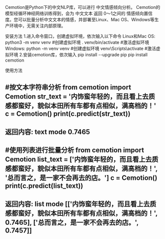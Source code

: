 Cemotion是Python下的中文NLP库，可以进行 中文情感倾向分析。
Cemotion的模型经循环神经网络训练得到，会为 中文文本 返回 0～1之间的 情感倾向置信度。您可以批量分析中文文本的情感，并部署至Linux、Mac OS、Windows等生产环境中，无需关注内部原理。

安装方法
1.进入命令窗口，创建虚拟环境，依次输入以下命令
Linux和Mac OS:
python3 -m venv venv #创建虚拟环境
. venv/bin/activate #激活虚拟环境
Windows:
python -m venv venv #创建虚拟环境
venv\Scripts\activate #激活虚拟环境
2.安装cemotion库，依次输入
pip install --upgrade pip
pip install cemotion


使用方法

#按文本字符串分析
from cemotion import Cemotion
str_text = '内饰蛮年轻的，而且看上去质感都蛮好，貌似本田所有车都有点相似，满高档的！'
c = Cemotion()
print(c.predict(str_text))
----------
返回内容:
text mode
0.7465
----------

#使用列表进行批量分析
from cemotion import Cemotion
list_text = ['内饰蛮年轻的，而且看上去质感都蛮好，貌似本田所有车都有点相似，满高档的！', 
            '总而言之，是一家不会再去的店。']
c = Cemotion()
print(c.predict(list_text))
----------
返回内容:
list mode
[['内饰蛮年轻的，而且看上去质感都蛮好，貌似本田所有车都有点相似，满高档的！', 0.7465], ['总而言之，是一家不会再去的店。', 0.7457]]
----------